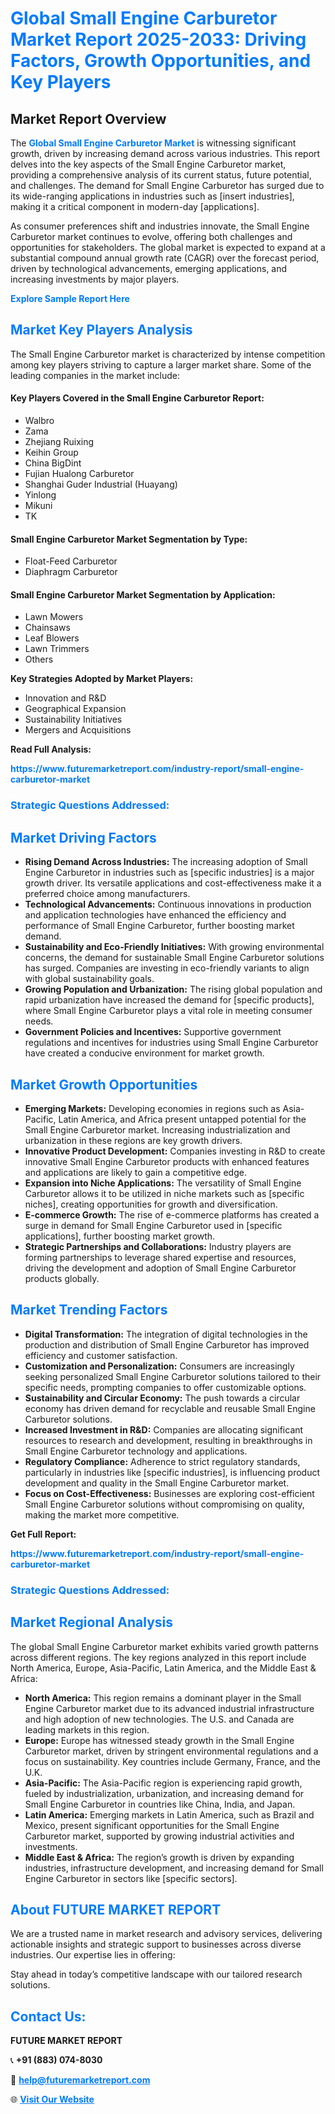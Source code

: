 <h1 style="color: #007BFF;">Global Small Engine Carburetor Market Report 2025-2033: Driving Factors, Growth Opportunities, and Key Players</h1>

<section id="overview">
<h2>Market Report Overview</h2>
<p>The <a href="https://www.futuremarketreport.com/industry-report/small-engine-carburetor-market" style="color: #007BFF; text-decoration: none;"><strong>Global Small Engine Carburetor Market</strong></a> is witnessing significant growth, driven by increasing demand across various industries. This report delves into the key aspects of the Small Engine Carburetor market, providing a comprehensive analysis of its current status, future potential, and challenges. The demand for Small Engine Carburetor has surged due to its wide-ranging applications in industries such as [insert industries], making it a critical component in modern-day [applications].</p>
<p>As consumer preferences shift and industries innovate, the Small Engine Carburetor market continues to evolve, offering both challenges and opportunities for stakeholders. The global market is expected to expand at a substantial compound annual growth rate (CAGR) over the forecast period, driven by technological advancements, emerging applications, and increasing investments by major players.</p>
</section>

<section id="overview">
<p><a href="https://www.futuremarketreport.com/request-sample/reportId=27248" style="color: #007BFF; text-decoration: none;"><strong>Explore Sample Report Here</strong></a></p>
</section>

<section id="key-players">
<h2 style="color: #007BFF;">Market Key Players Analysis</h2>
<p>The Small Engine Carburetor market is characterized by intense competition among key players striving to capture a larger market share. Some of the leading companies in the market include:</p>
<h4>Key Players Covered in the Small Engine Carburetor Report:</h4>
<ul><li>Walbro</li><li>Zama</li><li>Zhejiang Ruixing</li><li>Keihin Group</li><li>China BigDint</li><li>Fujian Hualong Carburetor</li><li>Shanghai Guder Industrial (Huayang)</li><li>Yinlong</li><li>Mikuni</li><li>TK</li></ul>
<h4>Small Engine Carburetor Market Segmentation by Type:</h4>
<ul><li>Float-Feed Carburetor</li><li>Diaphragm Carburetor</li></ul>

<h4>Small Engine Carburetor Market Segmentation by Application:</h4>
<ul><li>Lawn Mowers</li><li>Chainsaws</li><li>Leaf Blowers</li><li>Lawn Trimmers</li><li>Others</li></ul>
<p><strong>Key Strategies Adopted by Market Players:</strong></p>
<ul>
<li>Innovation and R&D</li>
<li>Geographical Expansion</li>
<li>Sustainability Initiatives</li>
<li>Mergers and Acquisitions</li>
</ul>
</section>

<section>
<p><strong>Read Full Analysis: </strong></p><a href="https://www.futuremarketreport.com/industry-report/small-engine-carburetor-market" style="color: #007BFF; text-decoration: none;"><strong>https://www.futuremarketreport.com/industry-report/small-engine-carburetor-market</strong></a>
<h3 style="color: #007BFF;">Strategic Questions Addressed:</h3>
</section>

<section id="driving-factors">
<h2 style="color: #007BFF;">Market Driving Factors</h2>
<ul>
<li><strong>Rising Demand Across Industries:</strong> The increasing adoption of Small Engine Carburetor in industries such as [specific industries] is a major growth driver. Its versatile applications and cost-effectiveness make it a preferred choice among manufacturers.</li>
<li><strong>Technological Advancements:</strong> Continuous innovations in production and application technologies have enhanced the efficiency and performance of Small Engine Carburetor, further boosting market demand.</li>
<li><strong>Sustainability and Eco-Friendly Initiatives:</strong> With growing environmental concerns, the demand for sustainable Small Engine Carburetor solutions has surged. Companies are investing in eco-friendly variants to align with global sustainability goals.</li>
<li><strong>Growing Population and Urbanization:</strong> The rising global population and rapid urbanization have increased the demand for [specific products], where Small Engine Carburetor plays a vital role in meeting consumer needs.</li>
<li><strong>Government Policies and Incentives:</strong> Supportive government regulations and incentives for industries using Small Engine Carburetor have created a conducive environment for market growth.</li>
</ul>
</section>

<section id="growth-opportunities">
<h2 style="color: #007BFF;">Market Growth Opportunities</h2>
<ul>
<li><strong>Emerging Markets:</strong> Developing economies in regions such as Asia-Pacific, Latin America, and Africa present untapped potential for the Small Engine Carburetor market. Increasing industrialization and urbanization in these regions are key growth drivers.</li>
<li><strong>Innovative Product Development:</strong> Companies investing in R&D to create innovative Small Engine Carburetor products with enhanced features and applications are likely to gain a competitive edge.</li>
<li><strong>Expansion into Niche Applications:</strong> The versatility of Small Engine Carburetor allows it to be utilized in niche markets such as [specific niches], creating opportunities for growth and diversification.</li>
<li><strong>E-commerce Growth:</strong> The rise of e-commerce platforms has created a surge in demand for Small Engine Carburetor used in [specific applications], further boosting market growth.</li>
<li><strong>Strategic Partnerships and Collaborations:</strong> Industry players are forming partnerships to leverage shared expertise and resources, driving the development and adoption of Small Engine Carburetor products globally.</li>
</ul>
</section>

<section id="trending-factors">
<h2 style="color: #007BFF;">Market Trending Factors</h2>
<ul>
<li><strong>Digital Transformation:</strong> The integration of digital technologies in the production and distribution of Small Engine Carburetor has improved efficiency and customer satisfaction.</li>
<li><strong>Customization and Personalization:</strong> Consumers are increasingly seeking personalized Small Engine Carburetor solutions tailored to their specific needs, prompting companies to offer customizable options.</li>
<li><strong>Sustainability and Circular Economy:</strong> The push towards a circular economy has driven demand for recyclable and reusable Small Engine Carburetor solutions.</li>
<li><strong>Increased Investment in R&D:</strong> Companies are allocating significant resources to research and development, resulting in breakthroughs in Small Engine Carburetor technology and applications.</li>
<li><strong>Regulatory Compliance:</strong> Adherence to strict regulatory standards, particularly in industries like [specific industries], is influencing product development and quality in the Small Engine Carburetor market.</li>
<li><strong>Focus on Cost-Effectiveness:</strong> Businesses are exploring cost-efficient Small Engine Carburetor solutions without compromising on quality, making the market more competitive.</li>
</ul>
</section>

<section>
<p><strong>Get Full Report: </strong></p><a href="https://www.futuremarketreport.com/industry-report/small-engine-carburetor-market" style="color: #007BFF; text-decoration: none;"><strong>https://www.futuremarketreport.com/industry-report/small-engine-carburetor-market</strong></a>
<h3 style="color: #007BFF;">Strategic Questions Addressed:</h3>
</section>


<section id="regional-analysis">
<h2 style="color: #007BFF;">Market Regional Analysis</h2>
<p>The global Small Engine Carburetor market exhibits varied growth patterns across different regions. The key regions analyzed in this report include North America, Europe, Asia-Pacific, Latin America, and the Middle East & Africa:</p>
<ul>
<li><strong>North America:</strong> This region remains a dominant player in the Small Engine Carburetor market due to its advanced industrial infrastructure and high adoption of new technologies. The U.S. and Canada are leading markets in this region.</li>
<li><strong>Europe:</strong> Europe has witnessed steady growth in the Small Engine Carburetor market, driven by stringent environmental regulations and a focus on sustainability. Key countries include Germany, France, and the U.K.</li>
<li><strong>Asia-Pacific:</strong> The Asia-Pacific region is experiencing rapid growth, fueled by industrialization, urbanization, and increasing demand for Small Engine Carburetor in countries like China, India, and Japan.</li>
<li><strong>Latin America:</strong> Emerging markets in Latin America, such as Brazil and Mexico, present significant opportunities for the Small Engine Carburetor market, supported by growing industrial activities and investments.</li>
<li><strong>Middle East & Africa:</strong> The region’s growth is driven by expanding industries, infrastructure development, and increasing demand for Small Engine Carburetor in sectors like [specific sectors].</li>
</ul>
</section>

<footer>
<h2 style="color: #007BFF;">About FUTURE MARKET REPORT</h2>
<p>We are a trusted name in market research and advisory services, delivering actionable insights and strategic support to businesses across diverse industries. Our expertise lies in offering:</p>

<p>Stay ahead in today’s competitive landscape with our tailored research solutions.</p>

<h2 style="color: #007BFF;">Contact Us:</h2>
<p><strong>FUTURE MARKET REPORT</strong></p>
<p>📞 <strong>+91 (883) 074-8030</strong></p>
<p>📧 <strong><a href="mailto:help@futuremarketreport.com" style="color: #007BFF;">help@futuremarketreport.com</a></strong></p>
<p>🌐 <strong><a href="https://www.futuremarketreport.com/" style="color: #007BFF;">Visit Our Website</a></strong></p>
</footer>